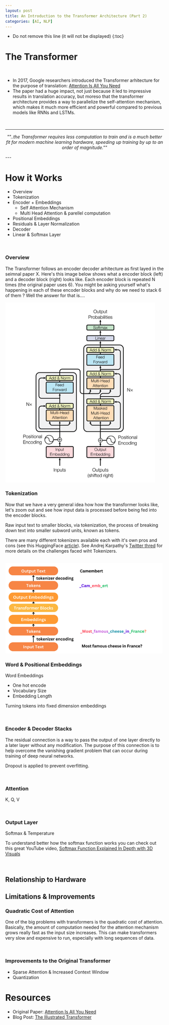 ```yaml
---
layout: post
title: An Introduction to the Transformer Architecture (Part 2)
categories: [AI, NLP]
---
```


* Do not remove this line (it will not be displayed)
{:toc}

# The Transformer 


<br>

- In 2017, Google researchers introduced the Transformer arhitecture for the purpose of translation: [Attention Is All You Need](https://arxiv.org/abs/1706.03762)
- The paper had a huge impact, not just because it led to impressive results in translation accuracy, but moreso that the transformer architecture provides a way to parallelize the self-attention mechanism, which makes it much more efficient and powerful compared to previous models like RNNs and LSTMs. 

<br>

---
<p style='text-align: center; font-style: italic;'> ""..the Transformer requires less computation to train and is a much better fit for modern machine learning hardware, speeding up training by up to an order of magnitude."" </p>
---
<br>


# How it Works

- Overview 
- Tokenization
- Encoder + Embeddings 
    - Self Attention Mechanism 
    - Multi Head Attention & parellel computation
- Positional Embeddings 
- Residuals & Layer Normalization
- Decoder
- Linear & Softmax Layer

<br>

### Overview

The Transformer follows an encoder decoder arhitecture as first layed in the seimnal paper X. Here's this image below shows what a encoder block (left) and a decoder block (right) looks like. Each encoder block is repeated N times (the original paper uses 6). You might be asking yourself what's happening in each of these encoder blocks and why do we need to stack 6 of them ? Well the answer for that is....


<img src="/images/transformer/transformer_architecture.png" alt="Transformer Architecture"/>


<br>

### Tokenization 
Now that we have a very general idea how how the transformer looks like, let's zoom out and see how input data is processed before being fed into the encoder blocks. 

Raw input text to smaller blocks, via tokenization, the process of breaking down text into smaller subword units, known as tokens.

There are many different tokenizers available each with it's own pros and cons (see this HuggingFace [article](https://huggingface.co/docs/transformers/en/tokenizer_summary)). See Andrej Karpathy's [Twitter thred](https://twitter.com/karpathy/status/1759996551378940395) for more details on the challenges faced wiht Tokenizers. 

<br>

<img src="/images/transformer/tokenizer.png" alt="Tokenizer" width="500"/>


<br>

### Word & Positional Embeddings

Word Embeddings

- One hot encode 
- Vocabulary Size
- Embedding Length

Turning tokens into fixed dimension embeddings 


<br>

### Encoder & Decoder Stacks

The residual connection is a way to pass the output of one layer directly to a later layer without any modification. The purpose of this connection is to help overcome the vanishing gradient problem that can occur during training of deep neural networks.

Dropout is applied to prevent overfitting. 

<br>

### Attention

K, Q, V


<br>

### Output Layer

Softmax & Temperature

To understand better how the softmax function works you can check out this great YouTube video, [Softmax Function Explained In Depth with 3D Visuals](https://www.youtube.com/watch?v=ytbYRIN0N4g)

<br>

## Relationship to Hardware

## Limitations & Improvements 

### Quadratic Cost of Attention

One of the big problems with transformers is the quadratic cost of attention. Basically, the amount of computation needed for the attention mechanism grows really fast as the input size increases. This can make transformers very slow and expensive to run, especially with long sequences of data. 

<br>

### Improvements to the Original Transformer

- Sparse Attention & Increased Context Window
- Quantization

# Resources 
- Original Paper: [Attention Is All You Need](https://arxiv.org/abs/1706.03762)
- Blog Post: [The Illustrated Transformer](https://jalammar.github.io/illustrated-transformer/)

<br>
<br>
<br>